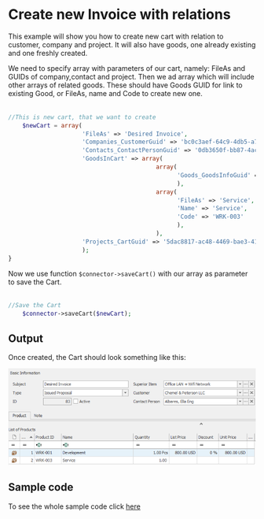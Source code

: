 # Create new Invoice with relations
This example will show you how to create new cart with relation to customer, company and project. It will also have goods, one already existing and one freshly created.

We need to specify array with parameters of our cart, namely: FileAs and GUIDs of company,contact and project. Then we ad array which will include other arrays of related goods. These should have Goods GUID for link to existing Good, or FileAs, name and Code to create new one.

```php

//This is new cart, that we want to create
    $newCart = array(
                     'FileAs' => 'Desired Invoice',
                     'Companies_CustomerGuid' => 'bc0c3aef-64c9-4db5-a739-370937268203',
                     'Contacts_ContactPersonGuid' => '0db3650f-bb87-4acc-96d6-9e6993cc6e61',
                     'GoodsInCart' => array(
                                          array(
                                                'Goods_GoodsInfoGuid' => '9c09e24a-3901-448f-928e-d2041d327cc7'
                                                ),
                                          array(
                                                'FileAs' => 'Service',
                                                'Name' => 'Service',
                                                'Code' => 'WRK-003'
                                                ),
                                          ),
                     'Projects_CartGuid' => '5dac8817-ac48-4469-bae3-41778042a911'
                     );
}

```

Now we use function ```$connector->saveCart()``` with our array as parameter to save the Cart.

```php

//Save the Cart
    $connector->saveCart($newCart);
```

## Output

Once created, the Cart should look something like this:

![example output](Images/sample_output.PNG)


## Sample code
To see the whole sample code click [here](sample_code.php)